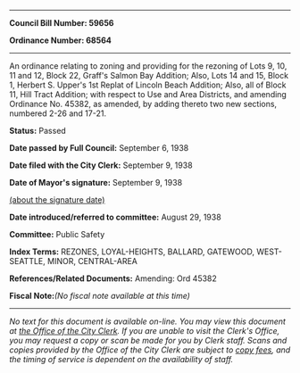 

********

**Council Bill Number: 59656**
   
**Ordinance Number: 68564**
********

 An ordinance relating to zoning and providing for the rezoning of Lots 9, 10, 11 and 12, Block 22, Graff's Salmon Bay Addition; Also, Lots 14 and 15, Block 1, Herbert S. Upper's 1st Replat of Lincoln Beach Addition; Also, all of Block 11, Hill Tract Addition; with respect to Use and Area Districts, and amending Ordinance No. 45382, as amended, by adding thereto two new sections, numbered 2-26 and 17-21.

**Status:** Passed
   
**Date passed by Full Council:** September 6, 1938
   
**Date filed with the City Clerk:** September 9, 1938
   
**Date of Mayor's signature:** September 9, 1938
   
[(about the signature date)](/~public/approvaldate.htm)
   
   
   
**Date introduced/referred to committee:** August 29, 1938
   
**Committee:** Public Safety
   
   
**Index Terms:** REZONES, LOYAL-HEIGHTS, BALLARD, GATEWOOD, WEST-SEATTLE, MINOR, CENTRAL-AREA

**References/Related Documents:** Amending: Ord 45382

**Fiscal Note:**_(No fiscal note available at this time)_
********

_No text for this document is available on-line. You may view this document at [the Office of the City Clerk](http://www.seattle.gov/leg/clerk/contactUs.htm). If you are unable to visit the Clerk's Office, you may request a copy or scan be made for you by Clerk staff. Scans and copies provided by the Office of the City Clerk are subject to [copy fees](http://clerk.seattle.gov/~public/clerkfees.htm), and the timing of service is dependent on the availability of staff._

